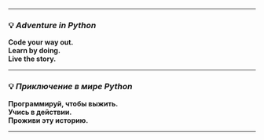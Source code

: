 
---

### 💡 *Adventure in Python*  
**Code your way out.  
Learn by doing.  
Live the story.**

---

### 💡 *Приключение в мире Python*  
**Программируй, чтобы выжить.  
Учись в действии.  
Проживи эту историю.**

---

